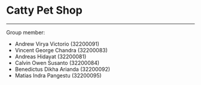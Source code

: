 # Catty Pet Shop
---
Group member:
- Andrew Virya Victorio (32200091)
- Vincent George Chandra (32200083)
- Andreas Hidayat (32200081)
- Calvin Owen Susanto (32200084)
- Benedictus Dikha Arianda (32200092)
- Matias Indra Pangestu (32200095)

